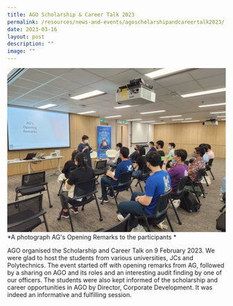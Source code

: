 ```yaml
---
title: AGO Scholarship & Career Talk 2023
permalink: /resources/news-and-events/agoscholarshipandcareertalk2023/
date: 2023-03-16
layout: post
description: ""
image: ""
---
```

![](/images/News%20&%20Events%20Photos/2022/Scholarship%20Photo.jpg)
*A photograph AG's Opening Remarks to the participants * 

AGO organised the Scholarship and Career Talk on 9 February 2023. We were glad to host the students from various universities, JCs and Polytechnics. The event started off with opening remarks from AG, followed by a sharing on AGO and its roles and an interesting audit finding by one of our officers. The students were also kept informed of the scholarship and career opportunities in AGO by Director, Corporate Development. It was indeed an informative and fulfilling session. 